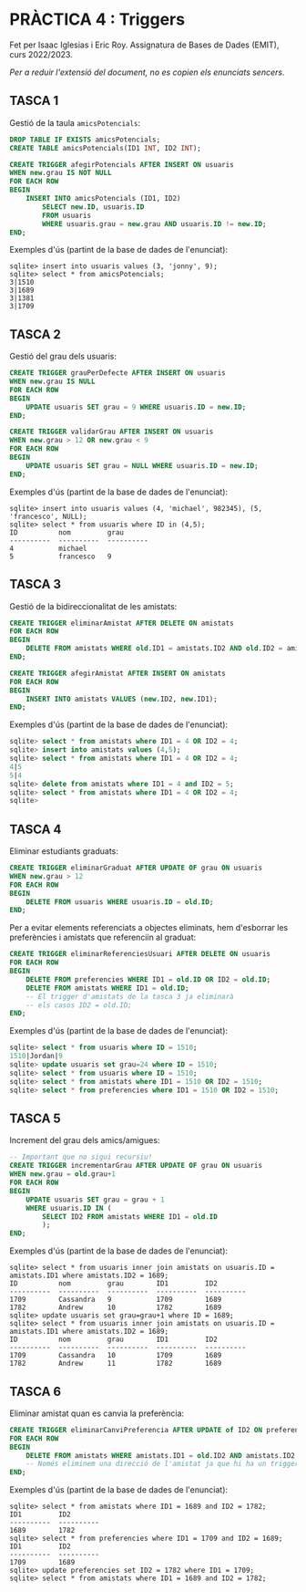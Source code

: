 # PRÀCTICA 4 : Triggers

Fet per Isaac Iglesias i Eric Roy. Assignatura de Bases de Dades (EMIT),
curs 2022/2023.

*Per a reduir l'extensió del document, no es copien els enunciats sencers.*

## TASCA 1

Gestió de la taula `amicsPotencials`:

```sql
DROP TABLE IF EXISTS amicsPotencials;
CREATE TABLE amicsPotencials(ID1 INT, ID2 INT);

CREATE TRIGGER afegirPotencials AFTER INSERT ON usuaris
WHEN new.grau IS NOT NULL
FOR EACH ROW
BEGIN
    INSERT INTO amicsPotencials (ID1, ID2)
        SELECT new.ID, usuaris.ID
        FROM usuaris
        WHERE usuaris.grau = new.grau AND usuaris.ID != new.ID;
END;
```

Exemples d'ús (partint de la base de dades de l'enunciat):

```
sqlite> insert into usuaris values (3, 'jonny', 9);
sqlite> select * from amicsPotencials;
3|1510
3|1689
3|1381
3|1709
```

## TASCA 2

Gestió del grau dels usuaris:

```sql
CREATE TRIGGER grauPerDefecte AFTER INSERT ON usuaris
WHEN new.grau IS NULL
FOR EACH ROW
BEGIN
    UPDATE usuaris SET grau = 9 WHERE usuaris.ID = new.ID;
END;

CREATE TRIGGER validarGrau AFTER INSERT ON usuaris
WHEN new.grau > 12 OR new.grau < 9
FOR EACH ROW
BEGIN
    UPDATE usuaris SET grau = NULL WHERE usuaris.ID = new.ID;
END;
```

Exemples d'ús (partint de la base de dades de l'enunciat):

```
sqlite> insert into usuaris values (4, 'michael', 982345), (5, 'francesco', NULL);
sqlite> select * from usuaris where ID in (4,5);
ID          nom         grau      
----------  ----------  ----------
4           michael               
5           francesco   9  
``` 

## TASCA 3

Gestió de la bidireccionalitat de les amistats:

```sql
CREATE TRIGGER eliminarAmistat AFTER DELETE ON amistats
FOR EACH ROW
BEGIN
    DELETE FROM amistats WHERE old.ID1 = amistats.ID2 AND old.ID2 = amistats.ID1;
END;

CREATE TRIGGER afegirAmistat AFTER INSERT ON amistats
FOR EACH ROW
BEGIN
    INSERT INTO amistats VALUES (new.ID2, new.ID1);
END;
```

Exemples d'ús (partint de la base de dades de l'enunciat):

```sql
sqlite> select * from amistats where ID1 = 4 OR ID2 = 4;
sqlite> insert into amistats values (4,5);
sqlite> select * from amistats where ID1 = 4 OR ID2 = 4;
4|5
5|4
sqlite> delete from amistats where ID1 = 4 and ID2 = 5;
sqlite> select * from amistats where ID1 = 4 OR ID2 = 4;
sqlite>
```

## TASCA 4

Eliminar estudiants graduats:

```sql
CREATE TRIGGER eliminarGraduat AFTER UPDATE OF grau ON usuaris
WHEN new.grau > 12
FOR EACH ROW
BEGIN
    DELETE FROM usuaris WHERE usuaris.ID = old.ID;
END;
```

Per a evitar elements referenciats a objectes eliminats, hem
d'esborrar les preferències i amistats que referenciin al graduat:

```sql
CREATE TRIGGER eliminarReferenciesUsuari AFTER DELETE ON usuaris
FOR EACH ROW
BEGIN
    DELETE FROM preferencies WHERE ID1 = old.ID OR ID2 = old.ID;
    DELETE FROM amistats WHERE ID1 = old.ID;
    -- El trigger d'amistats de la tasca 3 ja eliminarà
    -- els casos ID2 = old.ID;
END;
```

Exemples d'ús (partint de la base de dades de l'enunciat):

```sql
sqlite> select * from usuaris where ID = 1510;
1510|Jordan|9
sqlite> update usuaris set grau=24 where ID = 1510;
sqlite> select * from usuaris where ID = 1510;
sqlite> select * from amistats where ID1 = 1510 OR ID2 = 1510;
sqlite> select * from preferencies where ID1 = 1510 OR ID2 = 1510;
```

## TASCA 5

Increment del grau dels amics/amigues:

```sql
-- Important que no sigui recursiu!
CREATE TRIGGER incrementarGrau AFTER UPDATE OF grau ON usuaris
WHEN new.grau = old.grau+1
FOR EACH ROW
BEGIN
    UPDATE usuaris SET grau = grau + 1
    WHERE usuaris.ID IN (
        SELECT ID2 FROM amistats WHERE ID1 = old.ID
        );
END;
```

Exemples d'ús (partint de la base de dades de l'enunciat):

```
sqlite> select * from usuaris inner join amistats on usuaris.ID = amistats.ID1 where amistats.ID2 = 1689;
ID          nom         grau        ID1         ID2       
----------  ----------  ----------  ----------  ----------
1709        Cassandra   9           1709        1689      
1782        Andrew      10          1782        1689      
sqlite> update usuaris set grau=grau+1 where ID = 1689;
sqlite> select * from usuaris inner join amistats on usuaris.ID = amistats.ID1 where amistats.ID2 = 1689;
ID          nom         grau        ID1         ID2       
----------  ----------  ----------  ----------  ----------
1709        Cassandra   10          1709        1689      
1782        Andrew      11          1782        1689      
```

## TASCA 6

Eliminar amistat quan es canvia la preferència:

```sql
CREATE TRIGGER eliminarCanviPreferencia AFTER UPDATE of ID2 ON preferencies
FOR EACH ROW
BEGIN
    DELETE FROM amistats WHERE amistats.ID1 = old.ID2 AND amistats.ID2 = new.ID2;
    -- Només eliminem una direcció de l'amistat ja que hi ha un trigger que fa la resta.
END;
```

Exemples d'ús (partint de la base de dades de l'enunciat):

```
sqlite> select * from amistats where ID1 = 1689 and ID2 = 1782;
ID1         ID2       
----------  ----------
1689        1782      
sqlite> select * from preferencies where ID1 = 1709 and ID2 = 1689;
ID1         ID2       
----------  ----------
1709        1689      
sqlite> update preferencies set ID2 = 1782 where ID1 = 1709;
sqlite> select * from amistats where ID1 = 1689 and ID2 = 1782;
```

